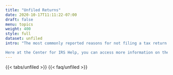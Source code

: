 ```yaml
---
title: "Unfiled Returns"
date: 2020-10-17T11:11:22-07:00
draft: false
menu: topics
weight: 400
style: full
dataset: unfiled
intro: "The most commonly reported reasons for not filing a tax return include an active duty military service, a lack of competent tax help from trustworthy providers or the abundance of invalid tax advice from so-called tax experts, general confusion or distractions due to family tragedies. In other words, life sometimes gets in the way of filing tax returns and failing to file does not automatically mean that you were intentionally refusing to pay your taxes. The IRS is aware of this and provides systematic ways to bring yourself and your filings current.

Here at the Center for IRS Help, you can access more information on the process to straighten out this issue, including ways to determine your current status with the IRS, communicating with the IRS in a way that prevents legal complications, and accessing the tools to establish repayment terms."
---
```



{{< tabs/unfiled >}}
{{< faq/unfiled >}}
